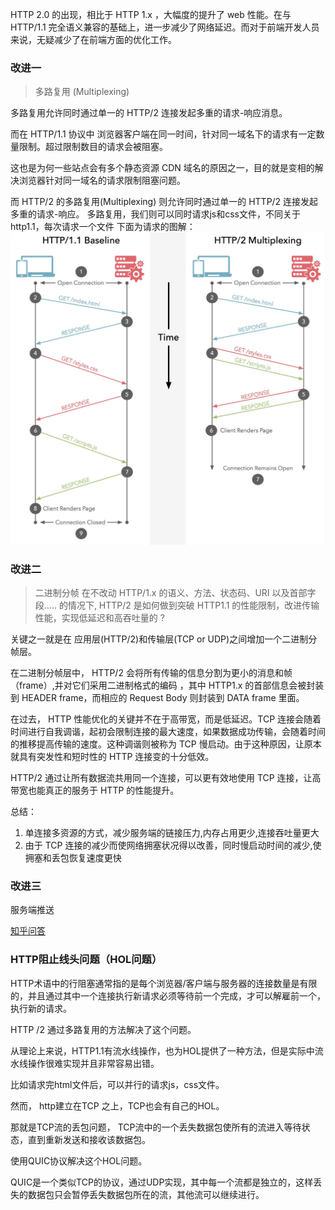 HTTP 2.0 的出现，相比于 HTTP 1.x ，大幅度的提升了 web 性能。在与 HTTP/1.1 完全语义兼容的基础上，进一步减少了网络延迟。而对于前端开发人员来说，无疑减少了在前端方面的优化工作。

### 改进一
> 多路复用 (Multiplexing)

多路复用允许同时通过单一的 HTTP/2 连接发起多重的请求-响应消息。

而在 HTTP/1.1 协议中 浏览器客户端在同一时间，针对同一域名下的请求有一定数量限制。超过限制数目的请求会被阻塞。

这也是为何一些站点会有多个静态资源 CDN 域名的原因之一，目的就是变相的解决浏览器针对同一域名的请求限制阻塞问题。

而 HTTP/2 的多路复用(Multiplexing) 则允许同时通过单一的 HTTP/2 连接发起多重的请求-响应。
多路复用，我们则可以同时请求js和css文件，不同关于http1.1，每次请求一个文件
下面为请求的图解：
![http/2请求图解](./images/http2Multiplexing.jpg)

### 改进二
> 二进制分帧 
在不改动 HTTP/1.x 的语义、方法、状态码、URI 以及首部字段….. 的情况下, HTTP/2 是如何做到突破 HTTP1.1 的性能限制，改进传输性能，实现低延迟和高吞吐量的 ?

关键之一就是在 应用层(HTTP/2)和传输层(TCP or UDP)之间增加一个二进制分帧层。

在二进制分帧层中， HTTP/2 会将所有传输的信息分割为更小的消息和帧（frame）,并对它们采用二进制格式的编码 ，其中 HTTP1.x 的首部信息会被封装到 HEADER frame，而相应的 Request Body 则封装到 DATA frame 里面。

在过去， HTTP 性能优化的关键并不在于高带宽，而是低延迟。TCP 连接会随着时间进行自我调谐，起初会限制连接的最大速度，如果数据成功传输，会随着时间的推移提高传输的速度。这种调谐则被称为 TCP 慢启动。由于这种原因，让原本就具有突发性和短时性的 HTTP 连接变的十分低效。

HTTP/2 通过让所有数据流共用同一个连接，可以更有效地使用 TCP 连接，让高带宽也能真正的服务于 HTTP 的性能提升。

总结：
1. 单连接多资源的方式，减少服务端的链接压力,内存占用更少,连接吞吐量更大
2. 由于 TCP 连接的减少而使网络拥塞状况得以改善，同时慢启动时间的减少,使拥塞和丢包恢复速度更快

### 改进三
服务端推送

[知乎问答](https://www.zhihu.com/question/34074946)


### HTTP阻止线头问题（HOL问题）

HTTP术语中的行阻塞通常指的是每个浏览器/客户端与服务器的连接数量是有限的，并且通过其中一个连接执行新请求必须等待前一个完成，才可以解雇前一个，执行新的请求。

HTTP /2 通过多路复用的方法解决了这个问题。

从理论上来说，HTTP1.1有流水线操作，也为HOL提供了一种方法，但是实际中流水线操作很难实现并且非常容易出错。

比如请求完html文件后，可以并行的请求js，css文件。

然而， http建立在TCP 之上，TCP也会有自己的HOL。

那就是TCP流的丢包问题， TCP流中的一个丢失数据包使所有的流进入等待状态，直到重新发送和接收该数据包。

使用QUIC协议解决这个HOL问题。

QUIC是一个类似TCP的协议，通过UDP实现，其中每一个流都是独立的，这样丢失的数据包只会暂停丢失数据包所在的流，其他流可以继续进行。